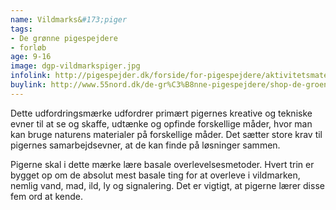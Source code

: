 ```yaml
---
name: Vildmarks&#173;piger
tags:
- De grønne pigespejdere
- forløb
age: 9-16
image: dgp-vildmarkspiger.jpg
infolink: http://pigespejder.dk/forside/for-pigespejdere/aktivitetsmateriale/udfordringsmaerker-for-spejdere-seniorspejdere/overleveren/vildmarkspiger/
buylink: http://www.55nord.dk/de-gr%C3%B8nne-pigespejdere/shop-de-groenne-pigespejdere/maerker-2/vildmarkspiger-de-groenne-pigespejdere
---
```

Dette udfordringsmærke udfordrer primært pigernes kreative og tekniske evner til at se
og skaffe, udtænke og opfinde forskellige måder, hvor man kan bruge naturens
materialer på forskellige måder. Det sætter store krav til pigernes samarbejdsevner, at de
kan finde på løsninger sammen.

Pigerne skal i dette mærke lære basale overlevelsesmetoder. Hvert trin er bygget op om
de absolut mest basale ting for at overleve i vildmarken, nemlig vand, mad, ild, ly og
signalering. Det er vigtigt, at pigerne lærer disse fem ord at kende.